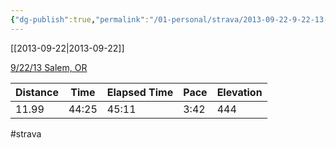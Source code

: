 ```yaml
---
{"dg-publish":true,"permalink":"/01-personal/strava/2013-09-22-9-22-13-salem-or/"}
---
```



[[2013-09-22\|2013-09-22]]

[9/22/13 Salem, OR](https://www.strava.com/activities/139711886)

| Distance | Time  | Elapsed Time | Pace | Elevation |
| -------- | ----- | ------------ | ---- | --------- |
| 11.99    | 44:25 | 45:11        | 3:42 | 444       |




#strava
